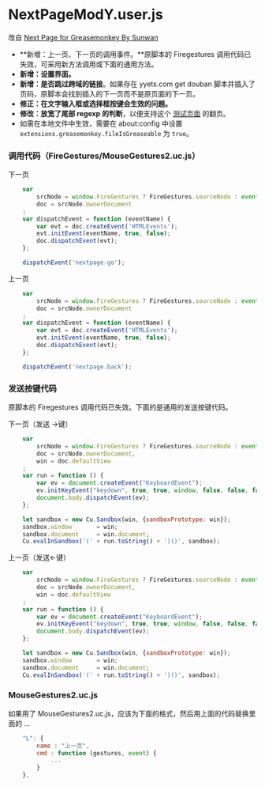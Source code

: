 NextPageModY.user.js
====================

改自 [Next Page for Greasemonkey By Sunwan](http://userscripts.org:8080/scripts/show/27251)

 - **新增：上一页、下一页的调用事件。**原脚本的 Firegestures 调用代码已失效，可采用新方法调用或下面的通用方法。
 - **新增：设置界面。**
 - **新增：是否跳过跨域的链接**。如果存在 yyets.com get douban 脚本并插入了页码，原脚本会找到插入的下一页而不是原页面的下一页。
 - **修正：在文字输入框或选择框按键会生效的问题。**
 - **修改：放宽了尾部 regexp 的判断**，以便支持这个 [测试页面](http://www.sbkk8.cn/mingzhu/ertong/guaiwudashiquanji/guanwu12/210292.html) 的翻页。
 - 如需在本地文件中生效，需要在 about:config 中设置 `extensions.greasemonkey.fileIsGreaseable` 为 `true`。

### 调用代码（FireGestures/MouseGestures2.uc.js）

下一页

```js
    var
        srcNode = window.FireGestures ? FireGestures.sourceNode : event.target,
        doc = srcNode.ownerDocument
    ;
    var dispatchEvent = function (eventName) {
        var evt = doc.createEvent('HTMLEvents');
        evt.initEvent(eventName, true, false);
        doc.dispatchEvent(evt);
    };

    dispatchEvent('nextpage.go');
```

上一页

```js
    var
        srcNode = window.FireGestures ? FireGestures.sourceNode : event.target,
        doc = srcNode.ownerDocument
    ;
    var dispatchEvent = function (eventName) {
        var evt = doc.createEvent('HTMLEvents');
        evt.initEvent(eventName, true, false);
        doc.dispatchEvent(evt);
    };

    dispatchEvent('nextpage.back');
```

### 发送按键代码


原脚本的 Firegestures 调用代码已失效。下面的是通用的发送按键代码。

下一页（发送 →键）

```js
	var
        srcNode = window.FireGestures ? FireGestures.sourceNode : event.target,
        doc = srcNode.ownerDocument,
        win = doc.defaultView
    ;
	var run = function () {
	    var ev = document.createEvent("KeyboardEvent");
	    ev.initKeyEvent("keydown", true, true, window, false, false, false, false, 39, 0);
	    document.body.dispatchEvent(ev);
	};

	let sandbox = new Cu.Sandbox(win, {sandboxPrototype: win});
	sandbox.window       = win;
	sandbox.document     = win.document;
	Cu.evalInSandbox('(' + run.toString() + ')()', sandbox);
```

上一页（发送←键）

```js
	var
        srcNode = window.FireGestures ? FireGestures.sourceNode : event.target,
        doc = srcNode.ownerDocument,
        win = doc.defaultView
    ;
	var run = function () {
	    var ev = document.createEvent("KeyboardEvent");
	    ev.initKeyEvent("keydown", true, true, window, false, false, false, false, 37, 0);
	    document.body.dispatchEvent(ev);
	};

	let sandbox = new Cu.Sandbox(win, {sandboxPrototype: win});
	sandbox.window       = win;
	sandbox.document     = win.document;
	Cu.evalInSandbox('(' + run.toString() + ')()', sandbox);
```

### MouseGestures2.uc.js

如果用了 MouseGestures2.uc.js，应该为下面的格式，然后用上面的代码替换里面的 ...

```js
	"L": {
		name : "上一页",
		cmd : function (gestures, event) {
			...
		}
	},
```